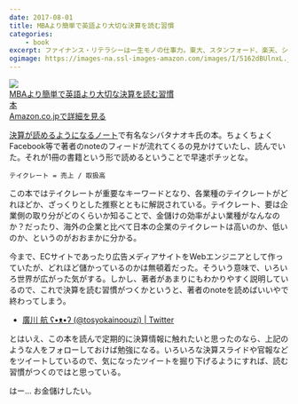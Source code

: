 ```yaml
---
date: 2017-08-01
title: MBAより簡単で英語より大切な決算を読む習慣
categories: 
    - book
excerpt: ファイナンス・リテラシーは一生モノの仕事力。東大、スタンフォード、楽天、シリコンバレー。結果を出し続けてきた著者が続けてきた、膨大な数字から「未来を先読む」すごいやり方。大学でも会社でも教えてくれない実務に役立つ決算分析法。
ogimage: https://images-na.ssl-images-amazon.com/images/I/5162dBUlnxL._SX351_BO1,204,203,200_.jpg
---
```


<div class="__media"><a href="https://www.amazon.co.jp/dp/4822255271/?tag=warikiru-22" target="_blank" rel="noopener">
  <img src="https://images-na.ssl-images-amazon.com/images/I/5162dBUlnxL._SX351_BO1,204,203,200_.jpg" class="__media__image">
  <div class="__media__body">
    <div>MBAより簡単で英語より大切な決算を読む習慣</div>
    <div class="__media__text">本</div>
    <div>Amazon.co.jpで詳細を見る</div>
  </div>
</a></div>

[決算が読めるようになるノート](https://irnote.com/)で有名なシバタナオキ氏の本。ちょくちょくFacebook等で著者のnoteのフィードが流れてくるの見かけていたし、読んでいた。それが1冊の書籍という形で読めるということで早速ポチッとな。

```
テイクレート = 売上 / 取扱高
```

この本ではテイクレートが重要なキーワードとなり、各業種のテイクレートがどれほどか、ざっくりとした推察とともに解説されている。テイクレート、要は企業側の取り分がどのくらいか知ることで、金儲けの効率がよい業種がなんなのか？だったり、海外の企業と比べて日本の企業のテイクレートは高いのか、低いのか、というのがおおまかに分かる。

今まで、ECサイトであったり広告メディアサイトをWebエンジニアとして作っていたが、どれほど儲かっているのかは無頓着だった。そういう意味で、いろいろ世界が広がった気がする。しかし、著者があまりにもわかりやすく説明しているので、これで決算を読む習慣がつくかというと、著者のnoteを読めばいいやで終わってしまう。

+ [廣川 航 ʕ•ᴥ•ʔ \(@tosyokainoouzi\) \| Twitter](https://twitter.com/tosyokainoouzi)

とはいえ、この本を読んで定期的に決算情報に触れたいと思ったのなら、上記のような人をフォローしておけば勉強になる。いろいろな決算スライドや官報などをツイートしているので、気になったツイートを掘り下げるようにすれば、読む習慣がつくのではと思っている。

はー... お金儲けしたい。

